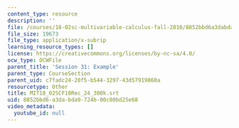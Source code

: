 ```yaml
---
content_type: resource
description: ''
file: /courses/18-02sc-multivariable-calculus-fall-2010/8852bbd6a3dabda9724b00c80bd25e68_MIT18_02SCF10Rec_24_300k.srt
file_size: 19673
file_type: application/x-subrip
learning_resource_types: []
license: https://creativecommons.org/licenses/by-nc-sa/4.0/
ocw_type: OCWFile
parent_title: 'Session 31: Example'
parent_type: CourseSection
parent_uid: c7fadc24-28f5-b544-3297-43d57919860a
resourcetype: Other
title: MIT18_02SCF10Rec_24_300k.srt
uid: 8852bbd6-a3da-bda9-724b-00c80bd25e68
video_metadata:
  youtube_id: null
---
```

